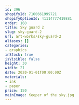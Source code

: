 ```yaml
---
id: 396
shopifyId: 7160661999721
shopifyOptionId: 41114777419881
order: 160
title: Sky guard 2
slug: sky-guard-2
url: art-works/sky-guard-2
aliases: []
categories:
- graphics
inStock: true
isVisible: false
height: 30
width: 21
date: 2020-01-01T00:00:00Z
materials:
- ink
- paper
price: 150
mainImage: Keeper of the sky.jpg
---
```

